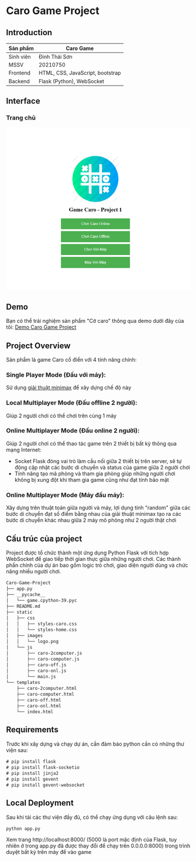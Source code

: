 # Caro Game Project
## Introduction
| Sản phẩm  | Caro Game                        |
| --------- | -------------------------------- |
| Sinh viên | Đinh Thái Sơn                    |
| MSSV      | 20210750                         |
| Frontend  | HTML, CSS, JavaScript, bootstrap |
| Backend   | Flask (Python), WebSocket        |

## Interface
### Trang chủ

![](src_project/image.png)

## Demo
Bạn có thể trải nghiệm sản phẩm "Cờ caro" thông qua demo dưới đây của tôi: [Demo Caro Game Project](https://project1caro.redipsspider.repl.co/)

## Project Overview
Sản phẩm là game Caro cổ điển với 4 tính năng chính:

### Single Player Mode (Đấu với máy):

Sử dụng [giải thuật minimax](https://youtu.be/fTBEjsrZKso?si=RCymjDB1boUf3Eq8) để xây dựng chế độ này

### Local Multiplayer Mode (Đấu offline 2 người):

Giúp 2 người chơi có thể chơi trên cùng 1 máy 

### Online Multiplayer Mode (Đấu online 2 người):

Giúp 2 người chơi có thể thao tác game trên 2 thiết bị bất kỳ thông qua mạng Internet:
- Socket Flask đóng vai trò làm cầu nối giữa 2 thiết bị trên server, sẽ tự động cập nhật các bước di chuyển và status của game giữa 2 người chơi
- Tính năng tạo mã phòng và tham gia phòng giúp những người chơi không bị xung đột khi tham gia game cũng như đạt tính bảo mật

### Online Multiplayer Mode (Máy đấu máy):

Xây dựng trên thuật toán giữa người và máy, lợi dụng tính "random" giữa các bước di chuyển đạt số điểm bằng nhau của giải thuật minimax tạo ra các bước di chuyển khác nhau giữa 2 máy mô phỏng như 2 người thật chơi

## Cấu trúc của project
Project được tổ chức thành một ứng dụng Python Flask với tích hợp WebSocket để giao tiếp thời gian thực giữa những người chơi. Các thành phần chính của dự án bao gồm logic trò chơi, giao diện người dùng và chức năng nhiều người chơi.

```
Caro-Game-Project
├── app.py
├── __pycache__
│   └── game.cpython-39.pyc
├── README.md
├── static
│   ├── css
│   │   ├── styles-caro.css
│   │   └── styles-home.css
│   ├── images
│   │   └── logo.png
│   └── js
│       ├── caro-2computer.js
│       ├── caro-computer.js
│       ├── caro-off.js
│       ├── caro-onl.js
│       └── main.js
└── templates
    ├── caro-2computer.html
    ├── caro-computer.html
    ├── caro-off.html
    ├── caro-onl.html
    └── index.html
```

## Requirements
Trước khi xây dựng và chạy dự án, cần đảm báo python cần có những thư viện sau:

```
# pip install flask
# pip install flask-socketio
# pip install jinja2
# pip install gevent
# pip install gevent-websocket
```

## Local Deployment
Sau khi tải các thư viện đầy đủ, có thể chạy ứng dụng với câu lệnh sau:
```bash
python app.py
```

Xem trang http://localhost:8000/ (5000 là port mặc định của Flask, tuy nhiên ở trong app.py đã được thay đổi để chạy trên 0.0.0.0:8000) trong trình duyệt bất kỳ trên máy để vào game
